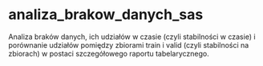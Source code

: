 # analiza_brakow_danych_sas

Analiza braków danych, ich udziałów w czasie (czyli stabilności w czasie) i porównanie udziałów pomiędzy zbiorami train i valid (czyli stabilności na zbiorach) w postaci szczegółowego raportu tabelarycznego.
